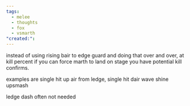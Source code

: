```yaml
---
tags:
  - melee
  - thoughts
  - fox
  - vsmarth
"created:":
---
```

instead of using rising bair to edge guard and doing that over and over, at kill percent if you can force marth to land on stage you have potential kill confirms.

examples are single hit up air from ledge, single hit dair wave shine upsmash

ledge dash often not needed
